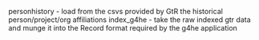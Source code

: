 personhistory - load from the csvs provided by GtR the historical person/project/org affiliations
index_g4he - take the raw indexed gtr data and munge it into the Record format required by the g4he application
